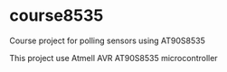 # course8535
Course project for polling sensors using AT90S8535

This project use Atmell AVR AT90S8535 microcontroller

